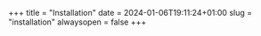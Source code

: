 +++
title = "Installation"
date = 2024-01-06T19:11:24+01:00
slug = "installation"
alwaysopen = false
+++
